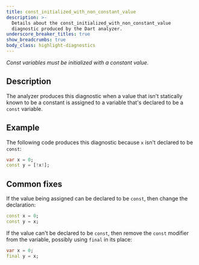 ```yaml
---
title: const_initialized_with_non_constant_value
description: >-
  Details about the const_initialized_with_non_constant_value
  diagnostic produced by the Dart analyzer.
underscore_breaker_titles: true
show_breadcrumbs: true
body_class: highlight-diagnostics
---
```


_Const variables must be initialized with a constant value._

## Description

The analyzer produces this diagnostic when a value that isn't statically
known to be a constant is assigned to a variable that's declared to be a
`const` variable.

## Example

The following code produces this diagnostic because `x` isn't declared to
be `const`:

```dart
var x = 0;
const y = [!x!];
```

## Common fixes

If the value being assigned can be declared to be `const`, then change the
declaration:

```dart
const x = 0;
const y = x;
```

If the value can't be declared to be `const`, then remove the `const`
modifier from the variable, possibly using `final` in its place:

```dart
var x = 0;
final y = x;
```

